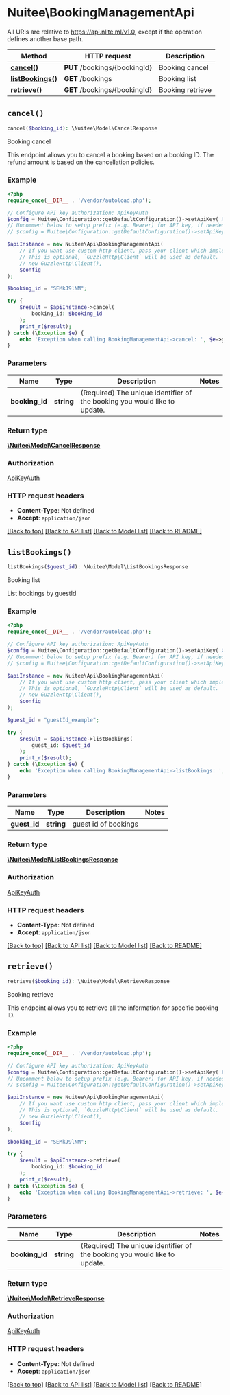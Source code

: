 # Nuitee\BookingManagementApi

All URIs are relative to https://api.nlite.ml/v1.0, except if the operation defines another base path.

| Method | HTTP request | Description |
| ------------- | ------------- | ------------- |
| [**cancel()**](BookingManagementApi.md#cancel) | **PUT** /bookings/{bookingId} | Booking cancel |
| [**listBookings()**](BookingManagementApi.md#listBookings) | **GET** /bookings | Booking list |
| [**retrieve()**](BookingManagementApi.md#retrieve) | **GET** /bookings/{bookingId} | Booking retrieve |


## `cancel()`

```php
cancel($booking_id): \Nuitee\Model\CancelResponse
```

Booking cancel

This endpoint allows you to cancel a booking based on a booking ID. The refund amount is based on the cancellation policies. <!-- theme: danger -->

### Example

```php
<?php
require_once(__DIR__ . '/vendor/autoload.php');

// Configure API key authorization: ApiKeyAuth
$config = Nuitee\Configuration::getDefaultConfiguration()->setApiKey('X-API-Key', 'YOUR_API_KEY');
// Uncomment below to setup prefix (e.g. Bearer) for API key, if needed
// $config = Nuitee\Configuration::getDefaultConfiguration()->setApiKeyPrefix('X-API-Key', 'Bearer');

$apiInstance = new Nuitee\Api\BookingManagementApi(
    // If you want use custom http client, pass your client which implements `GuzzleHttp\ClientInterface`.
    // This is optional, `GuzzleHttp\Client` will be used as default.
    // new GuzzleHttp\Client(),
    $config
);

$booking_id = "SEMkJ9lNM";

try {
    $result = $apiInstance->cancel(
        booking_id: $booking_id
    );
    print_r($result);
} catch (\Exception $e) {
    echo 'Exception when calling BookingManagementApi->cancel: ', $e->getMessage(), PHP_EOL;
}
```

### Parameters

| Name | Type | Description  | Notes |
| ------------- | ------------- | ------------- | ------------- |
| **booking_id** | **string**| (Required) The unique identifier of the booking you would like to update. | |

### Return type

[**\Nuitee\Model\CancelResponse**](../Model/CancelResponse.md)

### Authorization

[ApiKeyAuth](../../README.md#ApiKeyAuth)

### HTTP request headers

- **Content-Type**: Not defined
- **Accept**: `application/json`

[[Back to top]](#) [[Back to API list]](../../README.md#endpoints)
[[Back to Model list]](../../README.md#models)
[[Back to README]](../../README.md)

## `listBookings()`

```php
listBookings($guest_id): \Nuitee\Model\ListBookingsResponse
```

Booking list

List bookings by guestId

### Example

```php
<?php
require_once(__DIR__ . '/vendor/autoload.php');

// Configure API key authorization: ApiKeyAuth
$config = Nuitee\Configuration::getDefaultConfiguration()->setApiKey('X-API-Key', 'YOUR_API_KEY');
// Uncomment below to setup prefix (e.g. Bearer) for API key, if needed
// $config = Nuitee\Configuration::getDefaultConfiguration()->setApiKeyPrefix('X-API-Key', 'Bearer');

$apiInstance = new Nuitee\Api\BookingManagementApi(
    // If you want use custom http client, pass your client which implements `GuzzleHttp\ClientInterface`.
    // This is optional, `GuzzleHttp\Client` will be used as default.
    // new GuzzleHttp\Client(),
    $config
);

$guest_id = "guestId_example";

try {
    $result = $apiInstance->listBookings(
        guest_id: $guest_id
    );
    print_r($result);
} catch (\Exception $e) {
    echo 'Exception when calling BookingManagementApi->listBookings: ', $e->getMessage(), PHP_EOL;
}
```

### Parameters

| Name | Type | Description  | Notes |
| ------------- | ------------- | ------------- | ------------- |
| **guest_id** | **string**| guest id of bookings | |

### Return type

[**\Nuitee\Model\ListBookingsResponse**](../Model/ListBookingsResponse.md)

### Authorization

[ApiKeyAuth](../../README.md#ApiKeyAuth)

### HTTP request headers

- **Content-Type**: Not defined
- **Accept**: `application/json`

[[Back to top]](#) [[Back to API list]](../../README.md#endpoints)
[[Back to Model list]](../../README.md#models)
[[Back to README]](../../README.md)

## `retrieve()`

```php
retrieve($booking_id): \Nuitee\Model\RetrieveResponse
```

Booking retrieve

This endpoint allows you to retrieve all the information for specific booking ID.

### Example

```php
<?php
require_once(__DIR__ . '/vendor/autoload.php');

// Configure API key authorization: ApiKeyAuth
$config = Nuitee\Configuration::getDefaultConfiguration()->setApiKey('X-API-Key', 'YOUR_API_KEY');
// Uncomment below to setup prefix (e.g. Bearer) for API key, if needed
// $config = Nuitee\Configuration::getDefaultConfiguration()->setApiKeyPrefix('X-API-Key', 'Bearer');

$apiInstance = new Nuitee\Api\BookingManagementApi(
    // If you want use custom http client, pass your client which implements `GuzzleHttp\ClientInterface`.
    // This is optional, `GuzzleHttp\Client` will be used as default.
    // new GuzzleHttp\Client(),
    $config
);

$booking_id = "SEMkJ9lNM";

try {
    $result = $apiInstance->retrieve(
        booking_id: $booking_id
    );
    print_r($result);
} catch (\Exception $e) {
    echo 'Exception when calling BookingManagementApi->retrieve: ', $e->getMessage(), PHP_EOL;
}
```

### Parameters

| Name | Type | Description  | Notes |
| ------------- | ------------- | ------------- | ------------- |
| **booking_id** | **string**| (Required) The unique identifier of the booking you would like to update. | |

### Return type

[**\Nuitee\Model\RetrieveResponse**](../Model/RetrieveResponse.md)

### Authorization

[ApiKeyAuth](../../README.md#ApiKeyAuth)

### HTTP request headers

- **Content-Type**: Not defined
- **Accept**: `application/json`

[[Back to top]](#) [[Back to API list]](../../README.md#endpoints)
[[Back to Model list]](../../README.md#models)
[[Back to README]](../../README.md)
